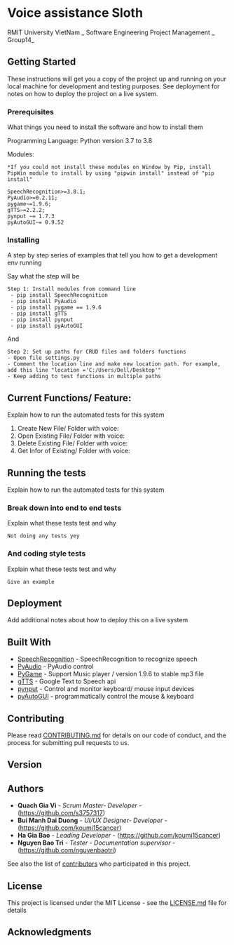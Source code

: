 # Voice assistance Sloth 
RMIT University VietNam _ Software Engineering Project Management _ Group14_

## Getting Started

These instructions will get you a copy of the project up and running on your local machine for development and testing purposes. See deployment for notes on how to deploy the project on a live system.

### Prerequisites

What things you need to install the software and how to install them

Programming Language:
Python version 3.7 to 3.8

Modules:
```
*If you could not install these modules on Window by Pip, install PipWin module to install by using "pipwin install" instead of "pip install" 

SpeechRecognition>=3.8.1;
PyAudio>=0.2.11;
pygame~=1.9.6;
gTTS~=2.2.2;
pynput ~= 1.7.3
pyAutoGUI~= 0.9.52

```

### Installing

A step by step series of examples that tell you how to get a development env running

Say what the step will be

```
Step 1: Install modules from command line
 - pip install SpeechRecognition 
 - pip install PyAudio
 - pip install pygame == 1.9.6
 - pip install gTTS
 - pip install pynput
 - pip install pyAutoGUI
```

And 

```
Step 2: Set up paths for CRUD files and folders functions
- Open file settings.py
- Comment the location line and make new location path. For example, add this line "location ='C:/Users/Dell/Desktop'"
- Keep adding to test functions in multiple paths
```

## Current Functions/ Feature: 

Explain how to run the automated tests for this system

1. Create New File/ Folder with voice: 
2. Open Existing File/ Folder with voice: 
3. Delete Existing File/ Folder with voice: 
4. Get Infor of Existing/ Folder with voice: 

## Running the tests

Explain how to run the automated tests for this system

### Break down into end to end tests

Explain what these tests test and why

```
Not doing any tests yey
```

### And coding style tests

Explain what these tests test and why

```
Give an example
```

## Deployment

Add additional notes about how to deploy this on a live system

## Built With

* [SpeechRecognition](https://pypi.org/project/SpeechRecognition/) - SpeechRecognition to recognize speech
* [PyAudio](https://pypi.org/project/PyAudio/) - PyAudio control
* [PyGame](https://pypi.org/project/pygame/1.9.6/) - Support Music player / version 1.9.6 to stable mp3 file
* [gTTS](https://pypi.org/project/gTTS/) - Google Text to Speech api
* [pynput](https://pypi.org/project/pynput/) - Control and monitor keyboard/ mouse input devices
* [pyAutoGUI](https://pypi.org/project/PyAutoGUI/) - programmatically control the mouse & keyboard

## Contributing

Please read [CONTRIBUTING.md](https://gist.github.com/PurpleBooth/b24679402957c63ec426) for details on our code of conduct, and the process for submitting pull requests to us.

## Version


## Authors

* **Quach Gia Vi** - *Scrum Master- Developer* - (https://github.com/s3757317)
* **Bui Manh Dai Duong** - *UI/UX Designer- Developer* - (https://github.com/koumi15cancer)
* **Ha Gia Bao** - *Leading Developer* - (https://github.com/koumi15cancer)
* **Nguyen Bao Tri** - *Tester - Documentation supervisor* - (https://github.com/nguyenbaotri)


See also the list of [contributors](https://github.com/LazySlobs/SEPM-Sloth/graphs/contributors) who participated in this project.

## License

This project is licensed under the MIT License - see the [LICENSE.md](LICENSE.md) file for details

## Acknowledgments

